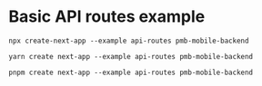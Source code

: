 # Basic API routes example

```
npx create-next-app --example api-routes pmb-mobile-backend
```

```
yarn create next-app --example api-routes pmb-mobile-backend
```

```
pnpm create next-app --example api-routes pmb-mobile-backend
```
